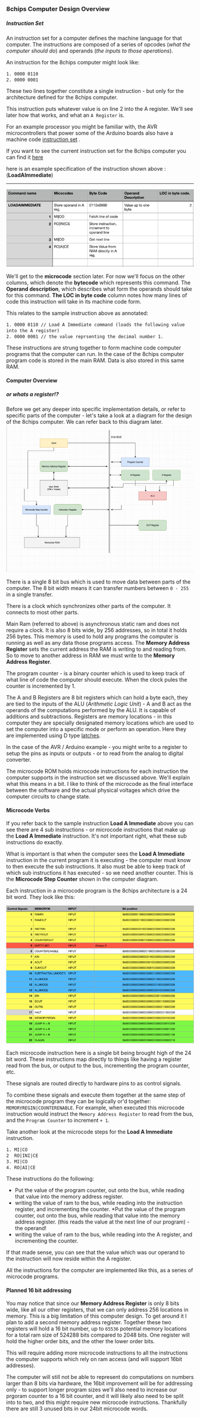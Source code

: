 ### 8chips Computer Design Overview

##### Instruction Set

An instruction set for a computer defines the machine language for that computer. The instructions are composed of a series of opcodes (*what the computer should do*) and operands (*the inputs to those operations*).

 An instruction for the 8chips computer might look like:

``` 
1. 0000 0110
2. 0000 0001
```

These two lines together constitute a single instruction - but only for the architecture defined for the 8chips computer.

This instruction puts whatever value is on line 2 into the A register. We'll see later how that works, and what an `A Register` is.

For an example processor you might be familiar with, the AVR microcontrollers that power some of the Arduino boards also have a machine code [instruction set](https://en.wikipedia.org/wiki/Atmel_AVR_instruction_set) .


If you want to see the current instruction set for the 8chips computer you can find it [here](./instruction_set_1.md)

here is an example specification of the instruction shown above :
(**LoadAImmediate**)
___
![LoadAImm](./loadaimm.png)

We'll get to the **microcode** section later. For now we'll focus on the other columns, which denote the **bytecode** which represents this command. The **Operand description**, which describes what form the operands should take for this command. **The LOC in byte code** column notes how many lines of code this instruction will take in its machine code form.

This relates to the sample instruction above as annotated:
``` 
1. 0000 0110 // Load A Immediate command (loads the following value into the A register)
2. 0000 0001 // the value reprsenting the decimal number 1.
```

These instructions are strung together to form machine code computer programs that the computer can run. In the case of the 8chips computer program code is stored in the main RAM. Data is also stored in this same RAM.

#### Computer Overview
##### or whats a register!?
Before we get any deeper into specific implementation details, or refer to specific parts of the computer - let's take a look at a diagram for the design of the 8chips computer. We can refer back to this diagram later.
![LoadAImm](./8chips1diagram.png)

There is a single 8 bit bus which is used to move data between parts of the computer. The 8 bit width means it can transfer numbers between `0 - 255` in a single transfer.

There is a clock which synchronizes other parts of the computer. It connects to most other parts.

Main Ram (referred to above) is asynchronous static ram and does not require a clock. It is also 8 bits wide, by 256 addresses, so in total it holds 256 bytes. This memory is used to hold
any programs the computer is running as well as any data those programs access. The **Memory Address Register** sets the current address the RAM is writing to and reading from. So to move to another address in RAM we must write to the **Memory Address Register**.

The program counter - is a binary counter which is used to keep track of what line of code the computer should execute. When the clock pules the counter is incremented by 1.

The A and B Registers are 8 bit registers which can hold a byte each, they are tied to the inputs of the ALU (*Arithmetic Logic Unit*) - A and B act as the operands of the computations performed by the ALU. It is capable of additions and subtractions.
Registers are memory locations - in this computer they are specially designated memory locations which are used to set the computer into a specific mode or perform an operation. Here they are implemented using D type [latches](http://www.ti.com/lit/ds/symlink/sn74ls173a.pdf). 

In the case of the AVR / Arduino example - you might write to a register to setup the pins as inputs or outputs - or to read from the analog to digital converter.


The microcode ROM holds microcode instructions for each instruction the computer supports in the instruction set we discussed above. We'll explain what this means in a bit. I like to think of the microcode as the final interface between the software and the actual physical voltages which drive the computer circuits to change state.

#### Microcode Verbs
If you refer back to the sample instruction **Load A Immediate** above you can see there are 4 sub instructions - or microcode instructions that make up the **Load A Immediate** instruction. It's not important right, what these sub instructions do exactly.

What is important is that when the computer sees the **Load A Immediate** instruction in the current program it is executing - the computer must know to then execute the sub instructions. It also must be able to keep track of which sub instructions it has executed - so we need another counter. This is the **Microcode Step Counter** shown in the computer diagram.

Each instruction in a microcode program is the 8chips architecture is a 24 bit word. They look like this:

![micro](./micro.png)

 Each microcode instruction here is a single bit being brought high of the 24 bit word. These instructions map directly to things like having a register read from the bus, or output to the bus, incrementing the program counter, etc.

 These signals are routed directly to hardware pins to as control signals.

 To combine these signals and execute them together at the same step of the microcode program they can be logically or'd together: `MEMORYREGIN|COUNTERENABLE`. For example, when executed this microcode instruction would instruct the `Memory Address Register` to read from the bus, and the `Program Counter` to increment `+ 1`.

Take another look at the microcode steps for the **Load A Immediate** instruction.
```
1. MI|CO
2  RO|INI|CE
3. MI|CO
4. RO|AI|CE
```

These instructions do the following:
* Put the value of the program counter, out onto the bus, while reading that value into the memory address register.
* writing the value of ram to the bus, while reading into the instruction register, and incrementing the counter.
*Put the value of the program counter, out onto the bus, while reading that value into the memory address register. (this reads the value at the next line of our program) - the operand!
* writing the value of ram to the bus, while reading into the A register, and incrementing the counter.

If that made sense, you can see that the value which was our operand to the instruction will now reside within the A register.

All the instructions for the computer are implemented like this, as a series of microcode programs.

#### Planned 16 bit addressing

You may notice that since our **Memory Address Register** is only 8 bits wide, like all our other registers, that we can only address 256 locations in memory. This is a big limitation of this computer design. To get around it I plan to add a second memory address register. Together these two registers will hold a 16 bit number, up to `65536` potential memory locations for a total ram size of 524288 bits compared to 2048 bits. One register will hold the higher order bits, and the other the lower order bits.

This will require adding more microcode instructions to all the instructions the computer supports which rely on ram access (and will support 16bit addresses).


The computer will still not be able to represent do computations on numbers larger than 8 bits via hardware, the 16bit improvement will be for addressing only - to support longer program sizes we'll also need to increase our prgoram counter to a 16 bit counter, and it will likely also need to be split into to two, and this might require new microcode instructions. Thankfully there are still 3 unused bits in our 24bit microcode words.

